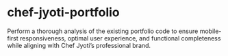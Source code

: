 # chef-jyoti-portfolio
Perform a thorough analysis of the existing portfolio code to ensure mobile-first responsiveness, optimal user experience, and functional completeness while aligning with Chef Jyoti’s professional brand.
